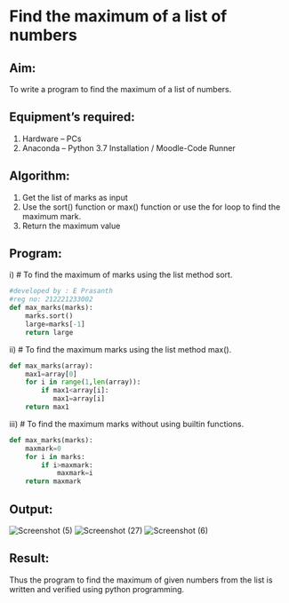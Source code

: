 # Find the maximum of a list of numbers
## Aim:
To write a program to find the maximum of a list of numbers.
## Equipment’s required:
1.	Hardware – PCs
2.	Anaconda – Python 3.7 Installation / Moodle-Code Runner
## Algorithm:
1.	Get the list of marks as input
2.	Use the sort() function or max() function or use the for loop to find the maximum mark.
3.	Return the maximum value
## Program:

i)	# To find the maximum of marks using the list method sort.
```Python
#developed by : E Prasanth
#reg no: 212221233002
def max_marks(marks):
    marks.sort()
    large=marks[-1]
    return large


```

ii)	# To find the maximum marks using the list method max().
```Python
def max_marks(array):
    max1=array[0]
    for i in range(1,len(array)):
        if max1<array[i]:
           max1=array[i]
    return max1
```

iii) # To find the maximum marks without using builtin functions.
```Python
def max_marks(marks):
    maxmark=0
    for i in marks:
        if i>maxmark:
            maxmark=i
    return maxmark


```



## Output:
![Screenshot (5)](https://github.com/PrasanthE2001/FindMaximum/assets/114572171/e1f6f6ce-0e3a-4a4f-8cbe-c0a8224a16c5)
![Screenshot (27)](https://github.com/PrasanthE2001/FindMaximum/assets/114572171/5c660dc1-e62f-4d95-9d52-03c8edeff85c)
![Screenshot (6)](https://github.com/PrasanthE2001/FindMaximum/assets/114572171/ab691f85-b6e6-497f-a9b7-eaf4c35b4951)


## Result:
Thus the program to find the maximum of given numbers from the list is written and verified using python programming.
